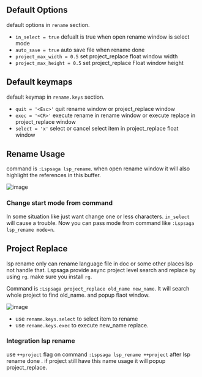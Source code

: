 ## Default Options

default options in `rename` section.

- `in_select = true`          defualt is true when open rename window is select mode
- `auto_save = true`          auto save file when rename done
- `project_max_width = 0.5`   set project_replace float window width
- `project_max_height = 0.5`  set project_replace Float window height

## Default keymaps

default keymap in `rename.keys` section.

- `quit = '<Esc>'`             quit rename window or project_replace window
- `exec = '<CR>'`              execute rename in rename window or execute replace in project_replace window
- `select = 'x'`               select or cancel select item in project_replace float window


## Rename Usage

command is `:Lspsaga lsp_rename`. when open rename window it will also highlight the references in this buffer.

![image](https://github.com/nvimdev/lspsaga.nvim/assets/41671631/bb81149a-d24e-4f14-a8b5-ddf0cc1d9908)

### Change start mode from command

In some situation like just want change one or less characters. `in_select` will cause a trouble. Now you can pass
mode from command like `:Lspsaga lsp_rename mode=n`.

## Project Replace

lsp rename only can rename language file in doc or some other places lsp not handle that. Lspsaga provide async project
level search and replace by using `rg`. make sure you install `rg`.  

Command is `:Lspsaga project_replace old_name new_name`. It will search whole project to find old_name. and popup
flaot window.

![image](https://github.com/nvimdev/lspsaga.nvim/assets/41671631/5afdbf13-f88a-4adc-8f79-5fd48da61743)

- use `rename.keys.select` to select item to rename
- use `rename.keys.exec` to execute new_name replace.

### Integration lsp rename

use `++project` flag on command `:Lspsaga lsp_rename ++project` after lsp rename done . if project still have this name usage it will popup project_replace.